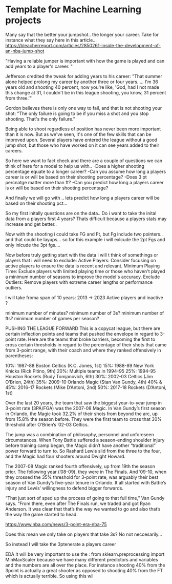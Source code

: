 # Template for Machine Learning projects

Many say that the better your jumpshot.. the longer your career. Take for instance what they say here in this article... 
https://bleacherreport.com/articles/2850261-inside-the-development-of-an-nba-jump-shot


"Having a reliable jumper is important with how the game is played and can add years to a player's career. "

Jefferson credited the tweak for adding years to his career: "That summer alone helped prolong my career by another three or four years. ... I'm 36 years old and shooting 40 percent, now you're like, 'God, had I not made this change at 31, I couldn't be in this league shooting, you know, 31 percent from three.'"


Gordon believes there is only one way to fail, and that is not shooting your shot: "The only failure is going to be if you miss a shot and you stop shooting. That's the only failure."  

Being able to shoot regardless of position has never been more important than it is now. But as we've seen, it's one of the few skills that can be improved upon. Several players have entered the league without a good jump shot, but those who have worked on it can see years added to their careers. 

So here we want to fact check and there are a couple of questions we can think of here for a model to help us with..
-Does a higher shooting percentage equate to a longer career?
-Can you assume how long a players career is or will be based on their shooting percentage?
-Does 3 pt percnatge matter more than ft?
-Can you predict how long a players career is or will be based on their shooting percentage?


And finally we will go with .. lets predict how long a players career will be based on their shooting pct...


So my first initally questions are on the data.. Do i want to take the inital data from a players first 4 years? Thats difficult because a players stats may increase and get better.. 


Now with the shooting i could take FG and Ft, but Fg include two pointers.. and that could be layups...
so for this example i will exlcude the 2pt Fgs and only inlcude the 3pt fgs.... 

Now before truly getting start with the data i will t think of somethings or players that i will need to exclude: 
Active Players: Consider focusing on active players to ensure the data is recent and relevant.
Minimum Playing Time: Exclude players with limited playing time or those who haven't played a minimum number of seasons to improve the model's accuracy.
Exclude Outliers: Remove players with extreme career lengths or performance outliers.

I will take froma span of 10 years:  2013 -> 2023
Active players and inactive ?

minimum number of minutes?
minimum number of 3s?
minimum number of fts? 
minimum number of games per season?



PUSHING THE LEAGUE FORWARD
This is a copycat league, but there are certain inflection points and teams that pushed the envelope in regard to 3-point rate. Here are the teams that broke barriers, becoming the first to cross certain thresholds in regard to the percentage of their shots that came from 3-point range, with their coach and where they ranked offensively in parentheses:

10%: 1987-88 Boston Celtics (K.C. Jones, 1st)
15%: 1988-89 New York Knicks (Rick Pitino, 9th)
20%: Multiple teams in 1994-95
25%: 1994-95 Houston Rockets (Rudy Tomjanovich, 6th)
30%: 2002-03 Celtics (Jim O’Brien, 24th)
35%: 2009-10 Orlando Magic (Stan Van Gundy, 4th)
40% & 45%: 2016-17 Rockets (Mike D’Antoni, 2nd)
50%: 2017-18 Rockets (D’Antoni, 1st)



Over the last 20 years, the team that saw the biggest year-to-year jump in 3-point rate (3PA/FGA) was the 2007-08 Magic. In Van Gundy’s first season in Orlando, the Magic took 32.2% of their shots from beyond the arc, up from 15.8% the season before. They were the first team to cross that 30% threshold after O’Brien’s ’02-03 Celtics.

The jump was a combination of philosophy, personnel and unforeseen circumstances. When Tony Battie suffered a season-ending shoulder injury before training camp began, the Magic didn’t have another “traditional” power forward to turn to. So Rashard Lewis slid from the three to the four, and the Magic had four shooters around Dwight Howard.


The 2007-08 Magic ranked fourth offensively, up from 19th the season prior. The following year (’08-09), they were in The Finals. And ’09-10, when they crossed the 35% threshold for 3-point rate, was arguably their best season of Van Gundy’s five-year tenure in Orlando. It all started with Battie’s injury and Lewis’ willingness to defend bigger forwards.

“That just sort of sped up the process of going to that full time,” Van Gundy says. “From there, even after The Finals run, we traded and got Ryan Anderson. It was clear that that’s the way we wanted to go and also that’s the way the game started to head.



https://www.nba.com/news/3-point-era-nba-75

Does this mean we only take on players that take 3s? No not neccesarily...

So instead I will take the 3ptenerate a players career





EDA
It will be very important to use the : from sklearn.preprocessing import MinMaxScaler
because we have many different predictors and variables and the numbers are all over the place. For instance shooting 40% from the 3point is actually
a great shooter as  opposed to shooting 40% from the FT which is actually terrible. 
So using this wil

